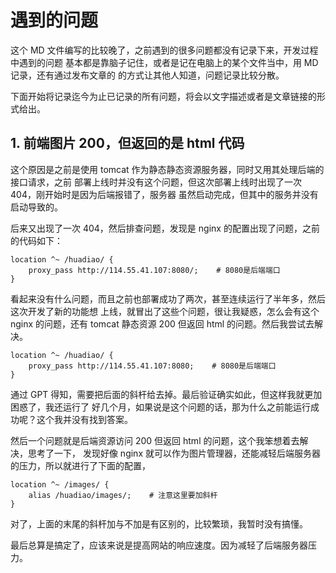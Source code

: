 # 遇到的问题

这个 MD 文件编写的比较晚了，之前遇到的很多问题都没有记录下来，开发过程中遇到的问题
基本都是靠脑子记住，或者是记在电脑上的某个文件当中，用 MD 记录，还有通过发布文章的
的方式让其他人知道，问题记录比较分散。

下面开始将记录迄今为止已记录的所有问题，将会以文字描述或者是文章链接的形式给出。

## 1. 前端图片 200，但返回的是 html 代码

这个原因是之前是使用 tomcat 作为静态静态资源服务器，同时又用其处理后端的接口请求，之前
部署上线时并没有这个问题，但这次部署上线时出现了一次 404，刚开始时是因为后端报错了，服务器
虽然启动完成，但其中的服务并没有启动导致的。

后来又出现了一次 404，然后排查问题，发现是 nginx 的配置出现了问题，之前的代码如下：

```
location ^~ /huadiao/ {
    proxy_pass http://114.55.41.107:8080/;    # 8080是后端端口
}
```

看起来没有什么问题，而且之前也部署成功了两次，甚至连续运行了半年多，然后这次开发了新的功能想
上线，就冒出了这些个问题，很让我疑惑，怎么会有这个 nginx 的问题，还有 tomcat 静态资源
200 但返回 html 的问题。然后我尝试去解决。

```
location ^~ /huadiao/ {
    proxy_pass http://114.55.41.107:8080;    # 8080是后端端口
}
```

通过 GPT 得知，需要把后面的斜杆给去掉。最后验证确实如此，但这样我就更加困惑了，我还运行了
好几个月，如果说是这个问题的话，那为什么之前能运行成功呢？这个我并没有找到答案。

然后一个问题就是后端资源访问 200 但返回 html 的问题，这个我笨想着去解决，思考了一下，
发现好像 nginx 就可以作为图片管理器，还能减轻后端服务器的压力，所以就进行了下面的配置，

```
location ^~ /images/ {
    alias /huadiao/images/;    # 注意这里要加斜杆
}
```

对了，上面的末尾的斜杆加与不加是有区别的，比较繁琐，我暂时没有搞懂。

最后总算是搞定了，应该来说是提高网站的响应速度。因为减轻了后端服务器压力。
